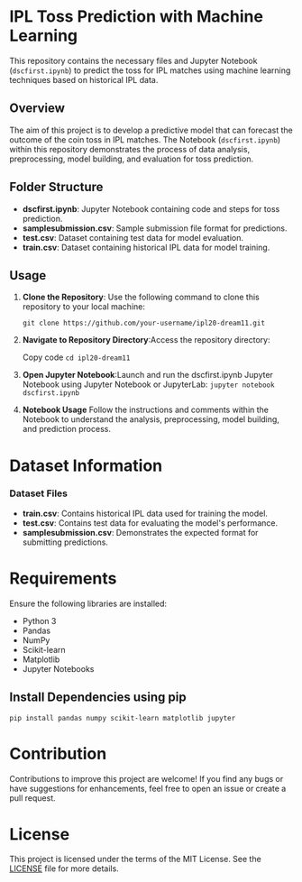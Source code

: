 # IPL Toss Prediction with Machine Learning

This repository contains the necessary files and Jupyter Notebook (`dscfirst.ipynb`) to predict the toss for IPL matches using machine learning techniques based on historical IPL data.

## Overview

The aim of this project is to develop a predictive model that can forecast the outcome of the coin toss in IPL matches. The Notebook (`dscfirst.ipynb`) within this repository demonstrates the process of data analysis, preprocessing, model building, and evaluation for toss prediction.

## Folder Structure

- **dscfirst.ipynb**: Jupyter Notebook containing code and steps for toss prediction.
- **samplesubmission.csv**: Sample submission file format for predictions.
- **test.csv**: Dataset containing test data for model evaluation.
- **train.csv**: Dataset containing historical IPL data for model training.

## Usage

1. **Clone the Repository**: Use the following command to clone this repository to your local machine:

   ```git clone https://github.com/your-username/ipl20-dream11.git```
2. **Navigate to Repository Directory**:Access the repository directory:

    Copy code
    ```cd ipl20-dream11```
3. **Open Jupyter Notebook**:Launch and run the dscfirst.ipynb Jupyter Notebook using Jupyter Notebook or JupyterLab:
    ```jupyter notebook dscfirst.ipynb```
4. **Notebook Usage**
    Follow the instructions and comments within the Notebook to understand the analysis, preprocessing, model building, and prediction process.

# Dataset Information

### Dataset Files
- **train.csv**: Contains historical IPL data used for training the model.
- **test.csv**: Contains test data for evaluating the model's performance.
- **samplesubmission.csv**: Demonstrates the expected format for submitting predictions.

# Requirements

Ensure the following libraries are installed:

- Python 3
- Pandas
- NumPy
- Scikit-learn
- Matplotlib
- Jupyter Notebooks

## Install Dependencies using pip

```pip install pandas numpy scikit-learn matplotlib jupyter```

# Contribution

Contributions to improve this project are welcome! If you find any bugs or have suggestions for enhancements, feel free to open an issue or create a pull request.

# License

This project is licensed under the terms of the MIT License. See the [LICENSE](LICENSE) file for more details.

